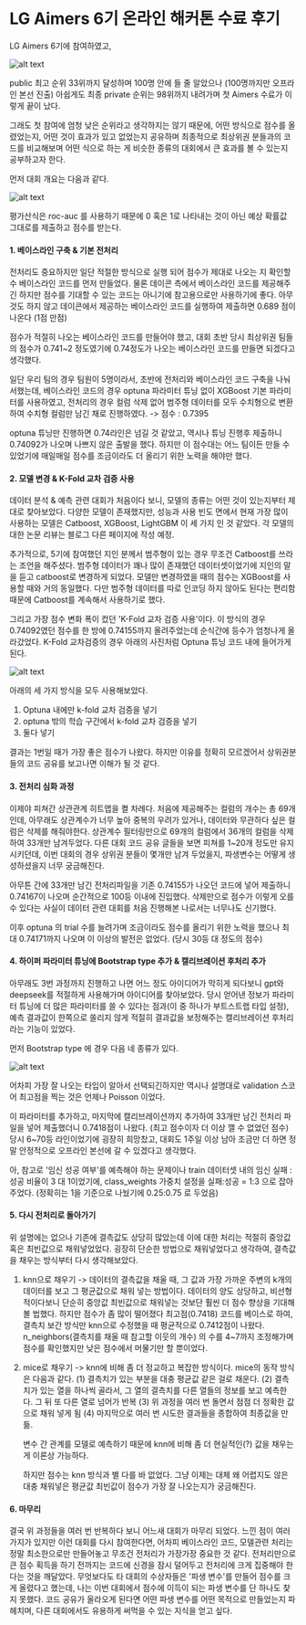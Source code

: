 # LG Aimers 6기 온라인 해커톤 수료 후기

LG Aimers 6기에 참여하였고, 

![alt text](img/에이머스/에이머스_최고순위.png)

public 최고 순위 33위까지 달성하며 100명 안에 들 줄 알았으나 (100명까지만 오프라인 본선 진출)
아쉽게도 최종 private 순위는 98위까지 내려가며 첫 Aimers 수료가 이렇게 끝이 났다.

그래도 첫 참여에 엄청 낮은 순위라고 생각하지는 않기 때문에, 어떤 방식으로 점수를 올렸었는지, 어떤 것이 효과가 있고 없었는지 공유하며
최종적으로 최상위권 분들과의 코드를 비교해보며 어떤 식으로 하는 게 비슷한 종류의 대회에서 큰 효과를 볼 수 있는지 공부하고자 한다.

먼저 대회 개요는 다음과 같다.

![alt text](img/에이머스/image.png)

평가산식은 roc-auc 를 사용하기 때문에 0 혹은 1로 나타내는 것이 아닌 예상 확률값 그대로를 제출하고 점수를 받는다.

#### 1. 베이스라인 구축 & 기본 전처리

전처리도 중요하지만 일단 적절한 방식으로 실행 되어 점수가 제대로 나오는 지 확인할 수 베이스라인 코드를 먼저 만들었다.
물론 데이콘 측에서 베이스라인 코드를 제공해주긴 하지만 점수를 기대할 수 있는 코드는 아니기에 참고용으로만 사용하기에 좋다.
아무 것도 하지 않고 데이콘에서 제공하는 베이스라인 코드를 실행하여 제출하면 0.689 점이 나온다 (1점 만점)

점수가 적절히 나오는 베이스라인 코드를 만들어야 했고, 대회 초반 당시 최상위권 팀들의 점수가 0.741~2 정도였기에
0.74정도가 나오는 베이스라인 코드를 만들면 되겠다고 생각했다. 

일단 우리 팀의 경우 팀원이 5명이라서, 초반에 전처리와 베이스라인 코드 구축을 나눠서했는데,
베이스라인 코드의 경우 optuna 파라미터 튜닝 없이 XGBoost 기본 파라미터를 사용하였고, 전처리의 경우 컬럼 삭제 없어
범주형 데이터를 모두 수치형으로 변환하여 수치형 컬럼만 남긴 채로 진행하였다. -> 점수 : 0.7395

optuna 튜닝만 진행하면 0.74라인은 넘길 것 같았고, 역시나 튜닝 진행후 제출하니 0.74092가 나오며 나쁘지 않은 출발을 했다.
하지만 이 점수대는 어느 팀이든 만들 수 있었기에 매일매일 점수를 조금이라도 더 올리기 위한 노력을 해야만 했다.


#### 2. 모델 변경 & K-Fold 교차 검증 사용

데이터 분석 & 예측 관련 대회가 처음이다 보니, 모델의 종류는 어떤 것이 있는지부터 제대로 찾아보았다.
다양한 모델이 존재했지만, 성능과 사용 빈도 면에서 현재 가장 많이 사용하는 모델은 Catboost, XGBoost, LightGBM 이 세 가지 인 것 같았다.
각 모델의 대한 논문 리뷰는 블로그 다른 페이지에 작성 예정.

추가적으로, 5기에 참여했던 지인 분께서 범주형이 있는 경우 무조건 Catboost를 쓰라는 조언을 해주셨다. 범주형 데이터가 꽤나 많이 존재했던 데이터셋이었기에
지인의 말을 듣고 catboost로 변경하게 되었다. 모델만 변경하였을 때의 점수는 XGBoost를 사용할 때와 거의 동일했다. 다만 범주형 데이터를 따로 인코딩 하지 않아도 된다는 편리함 때문에
Catboost를 계속해서 사용하기로 했다.

그리고 가장 점수 변화 폭이 컸던 'K-Fold 교차 검증 사용'이다. 이 방식의 경우 0.74092였던 점수를 한 방에 0.74155까지 올려주었는데 순식간에 등수가 엄청나게 올라갔었다.
K-Fold 교차검증의 경우 아래의 사진처럼 Optuna 튜닝 코드 내에 들어가게 된다.

![alt text](img/에이머스/image1.png)

아래의 세 가지 방식을 모두 사용해보았다.

1. Optuna 내에만 k-fold 교차 검증을 넣기
2. optuna 밖의 학습 구간에서 k-fold 교차 검증을 넣기
3. 둘다 넣기

결과는 1번일 때가 가장 좋은 점수가 나왔다. 하지만 이유를 정확히 모르겠어서 상위권분들의 코드 공유를 보고나면 이해가 될 것 같다.


#### 3. 전처리 심화 과정

이제야 피쳐간 상관관계 히트맵을 켤 차례다. 
처음에 제공해주는 컬럼의 개수는 총 69개인데, 아무래도 상관계수가 너무 높아 중복의 우려가 있거나, 데이터와 무관하다 싶은 컬럼은 삭제를 해줘야한다.
상관계수 필터링만으로 69개의 컬럼에서 36개의 컬럼을 삭제하여 33개만 남겨두었다.
다른 대회 코드 공유 글들을 보면 피쳐를 1~20개 정도만 유지시키던데, 이번 대회의 경우 상위권 분들이 몇개만 남겨 두었을지, 파생변수는 어떻게 생성하셨을지 너무 궁금해진다.

아무튼 간에 33개만 남긴 전처리파일을 기존 0.74155가 나오던 코드에 넣어 제출하니 0.74167이 나오며 순간적으로 100등 이내에 진입했다.
삭제만으로 점수가 이렇게 오를 수 있다는 사실이 데이터 관련 대회를 처음 진행해본 나로서는 너무나도 신기했다.

이후 optuna 의 trial 수를 늘려가며 조금이라도 점수를 올리기 위한 노력을 했으나 최대 0.74171까지 나오며 이 이상의 발전은 없었다. (당시 30등 대 정도의 점수)


#### 4. 하이퍼 파라미터 튜닝에 Bootstrap type 추가 & 캘리브레이션 후처리 추가

아무래도 3번 과정까지 진행하고 나면 어느 정도 아이디어가 막히게 되다보니 gpt와 deepseek를 적절하게 사용해가며 아이디어를 찾아보았다.
당시 얻어낸 정보가 파라미터 튜닝에 더 많은 파라미터를 쓸 수 있다는 점과(이 중 하나가 부트스트랩 타입 설정), 예측 결과값이 한쪽으로 쏠리지 않게 적절히 결과값을 보정해주는
캘리브레이션 후처리라는 기능이 있었다.

먼저 Bootstrap type 에 경우 다음 네 종류가 있다.

![alt text](img/에이머스/image2.png)

어차피 가장 잘 나오는 타입이 알아서 선택되긴하지만 역시나 설명대로 validation 스코어 최고점을 찍는 것은 언제나 Poisson 이었다.

이 파라미터를 추가하고, 마지막에 캘리브레이션까지 추가하여 33개만 남긴 전처리 파일을 넣어 제출했더니 0.7418점이 나왔다. (최고 점수이자 더 이상 깰 수 없었던 점수)
당시 6~70등 라인이었기에 굉장히 희망찼고, 대회도 1주일 이상 남아 조금만 더 하면 정말 안정적으로 오프라인 본선에 갈 수 있겠다고 생각했다.

아, 참고로 '임신 성공 여부'를 예측해야 하는 문제이나 train 데이터셋 내의 임신 실패 : 성공 비율이 3 대 1이었기에,
class_weights 가중치 설정을 실패:성공 = 1:3 으로 잡아주었다. (정확히는 1을 기준으로 나눴기에 0.25:0.75 로 두었음)


#### 5. 다시 전처리로 돌아가기

위 설명에는 없으나 기존에 결측값도 상당히 많았는데 이에 대한 처리는 적절히 중앙값 혹은 최빈값으로 채워넣었었다.
굉장히 단순한 방법으로 채워넣었다고 생각하여, 결측값을 채우는 방식부터 다시 생각해보았다.

1. knn으로 채우기
-> 데이터의 결측값을 채울 때, 그 값과 가장 가까운 주변의 k개의 데이터를 보고 그 평균값으로 채워 넣는 방법이다.
   데이터의 양도 상당하고, 비선형적이다보니 단순히 중앙값 최빈값으로 채워넣는 것보단 훨씬 더 점수 향상을 기대해볼 법했다.
   하지만 점수가 좀 많이 떨어졌다 최고점(0.7418) 코드를 베이스로 하여, 결측치 보간 방식만 knn으로 수정했을 때 평균적으로 0.7412점이 나왔다.
   n_neighbors(결측치를 채울 때 참고할 이웃의 개수) 의 수를 4~7까지 조정해가며 점수를 확인했지만 낮은 점수에서 머물기만 할 뿐이었다.

2. mice로 채우기 
-> knn에 비해 좀 더 정교하고 복잡한 방식이다. mice의 동작 방식은 다음과 같다.
   (1) 결측치가 있는 부분을 대충 평균값 같은 걸로 채운다.
   (2) 결측치가 있는 열을 하나씩 골라서, 그 열의 결측치를 다른 열들의 정보를 보고 예측한다. 그 뒤 또 다른 열로 넘어가 반복
   (3) 위 과정을 여러 번 돌면서 점점 더 정확한 값으로 채워 넣게 됨
   (4) 마지막으로 여러 번 시도한 결과들을 종합하여 최종값을 만듦.

   변수 간 관계를 모델로 예측하기 때문에 knn에 비해 좀 더 현실적인(?) 값을 채우는 게 이론상 가능하다.

   하지만 점수는 knn 방식과 별 다를 바 없었다. 그냥 이제는 대체 왜 어렵지도 않은 대충 채워넣은 평균값 최빈값이 점수가 가장 잘 나오는지가 궁금해진다.


#### 6. 마무리

결국 위 과정들을 여러 번 반복하다 보니 어느새 대회가 마무리 되었다. 
느낀 점이 여러가지가 있지만 이런 대회를 다시 참여한다면, 어차피 베이스라인 코드, 모델관련 처리는 정말 최소한으로만 만들어놓고 무조건
전처리가 가장가장 중요한 것 같다. 전처리만으로 큰 점수 획득을 하기 전까지는 코드에 신경을 잠시 덜어두고 전처리에 크게 집중해야 한다는 것을 깨달았다.
무엇보다도 타 대회의 수상자들은 '파생 변수'를 만들어 점수를 크게 올렸다고 했는데, 나는 이번 대회에서 점수에 이득이 되는 파생 변수를 단 하나도 찾지 못했다.
코드 공유가 올라오게 된다면 어떤 파생 변수를 어떤 목적으로 만들었는지 파헤치며, 다른 대회에서도 유용하게 써먹을 수 있는 지식을 얻고 싶다.